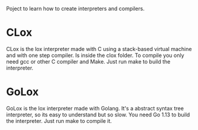 Poject to learn how to create interpreters and compilers.

# CLox
CLox is the lox interpreter made with C using a stack-based virtual machine and with one step compiler. Is inside the clox folder. To compile you only need gcc or other C compiler and Make. Just run make to build the interpreter.

# GoLox
GoLox is the lox interpreter made with Golang. It's a abstract syntax tree interpreter, so its easy to understand but so slow. You need Go 1.13 to build the interpreter. Just run make to compile it.